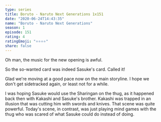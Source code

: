```yaml
--- 
type: series 
title: Boruto - Naruto Next Generations 1x151 
date: "2020-06-24T14:43:35" 
name: "Boruto - Naruto Next Generations" 
season: 1 
episode: 151 
rating: 4 
ratingEmoji: "⭐️⭐️⭐️⭐️" 
share: false 
---
```


Oh man, the music for the new opening is awful.

So the so-wanted card was indeed Sasuke's card. Called it!

Glad we're moving at a good pace now on the main storyline. I hope we don't get sidetracked again, or least not for a while.

I was hoping Sasuke would use the Sharingan on the thug, as it happened back then with Kakashi and Sasuke's brother. Kakashi was trapped in an illusion that was cutting him with swords and knives. That scene was quite powerful. Today's scene, in contrast, was just playing mind games with the thug who was scared of what Sasuke could do instead of doing.
